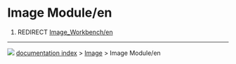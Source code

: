# Image Module/en
1.  REDIRECT [Image_Workbench/en](Image_Workbench/en.md)



---
![](images/Right_arrow.png) [documentation index](../README.md) > [Image](Image_Workbench.md) > Image Module/en
